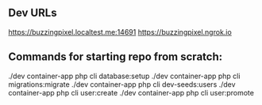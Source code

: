 ## Dev URLs

https://buzzingpixel.localtest.me:14691
https://buzzingpixel.ngrok.io

## Commands for starting repo from scratch:

./dev container-app php cli database:setup
./dev container-app php cli migrations:migrate
./dev container-app php cli dev-seeds:users
./dev container-app php cli user:create
./dev container-app php cli user:promote
